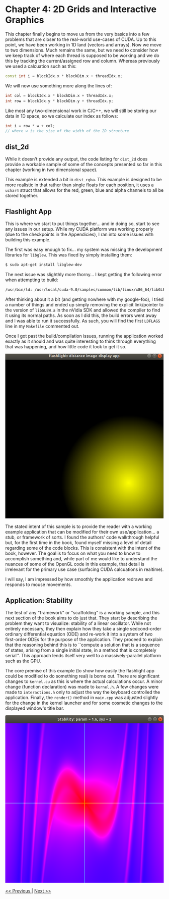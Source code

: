 # Chapter 4: 2D Grids and Interactive Graphics

This chapter finally begins to move us from the very basics into a few problems that are closer to the real-world use-cases of CUDA. Up to this point, we have been working in 1D land (vectors and arrays). Now we move to two dimensions. Much remains the same, but we need to consider how we keep track of where each thread is supposed to be working and we do this by tracking the current/assigned row and column. Whereas previously we used a calcuation such as this:

```c++
const int i = blockIdx.x * blockDim.x + threadIdx.x;
```

We will now use something more along the lines of:

```c++
int col = blockIdx.x * blockDim.x + threadIdx.x;
int row = blockIdx.y * blockDim.y + threadIdx.y;
```

Like most any two-dimensional work in C/C++, we will still be storing our data in 1D space, so we calculate our index as follows:

```c++
int i = row * w + col;
// where w is the size of the width of the 2D structure
```

## dist_2d

While it doesn't provide any output, the code listing for `dist_2d` does provide a workable sample of some of the concepts presented so far in this chapter (working in two dimensional space).

This example is extended a bit in `dist_rgba`. This example is designed to be more realistic in that rather than single floats for each position, it uses a `uchar4` struct that allows for the red, green, blue and alpha channels to all be stored together.

## Flashlight App

This is where we start to put things together... and in doing so, start to see any issues in our setup. While my CUDA platform was working properly (due to the checkpoints in the Appendicies), I ran into some issues with building this example.

The first was easy enough to fix... my system was missing the development libraries for `libglew`. This was fixed by simply installing them:

```bash
$ sudo apt-get install libglew-dev
```

The next issue was slighthly more thorny... I kept getting the following error when attempting to build:

```bash
/usr/bin/ld: /usr/local/cuda-9.0/samples/common/lib/linux/x86_64/libGLEW.a(glew.o): relocation R_X86_64_32S against `.rodata' can not be used when making a shared object; recompile with -fPIC
```

After thinking about it a bit (and getting nowhere with my google-foo), I tried a number of things and ended up simply removing the explicit link/pointer to the version of `libGLEW.a` in the nVidia SDK and allowed the compiler to find it using its normal paths. As soon as I did this, the build errors went away and I was able to run it successfully. As such, you will find the first `LDFLAGS` line in my `Makefile` commented out.

Once I got past the build/compilation issues, running the application worked exactly as it should and was quite interesting to think through everything that was happening, and how little code it took to get it so.

![Flashlight](flashlight.png)

The stated intent of this sample is to provide the reader with a working example application that can be modified for their own use/application... a stub, or framework of sorts. I found the authors' code walkthrough helpful but, for the first time in the book, found myself missing a level of detail regarding some of the code blocks. This is consistent with the intent of the book, however. The goal is to focus on what you need to know to accomplish something and, while part of me would like to understand the nuances of some of the OpenGL code in this example, that detail is irrelevant for the primary use case (surfacing CUDA calcuations in realtime).

I will say, I am impressed by how smoothly the application redraws and responds to mouse movements.


## Application: Stability

The test of any "framework" or "scaffolding" is a working sample, and this next section of the book aims to do just that. They start by describing the problem they want to visualize: stability of a linear oscillator. While not entirely necessary, they then explain how they take a single sedcond-order ordinary differential equation (ODE) and re-work it into a system of two first-order ODEs for the purpose of the application. They proceed to explain that the reasoning behind this is to ``compute a solution that is a sequence of states, arising from a single initial state, in a method that is completely serial''. This approach lends itself very well to a massively-parallel platform such as the GPU.

The core premise of this example (to show how easily the flashlight app could be modified to do something real) is borne out. There are significant changes to `kernel.cu` as this is where the actual calculations occur. A minor change (function declaration) was made to `kernel.h`. A few changes were made to `interactions.h` only to adjust the way the keyboard controlled the application. Finally, the `render()` method in `main.cpp` was adjusted slightly for the change in the kernel launcher and for some cosmetic changes to the displayed window's title bar.

![Stability](stability.png)


[<< Previous ](../Chapter_03/readme.md)
|
[ Next >>](../Chapter_04/readme.md)
